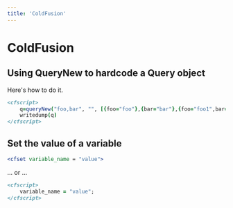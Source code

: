 ```yaml
---
title: 'ColdFusion'
---
```


# ColdFusion

## Using QueryNew to hardcode a Query object

Here's how to do it.

```cfml
<cfscript>
    q=queryNew("foo,bar", "", [{foo="foo"},{bar="bar"},{foo="foo1",bar="bar1"}])
    writedump(q)
</cfscript>
```

## Set the value of a variable

```cfml
<cfset variable_name = "value">
```

... or ...

```cfml
<cfscript>
    variable_name = "value";
</cfscript>
```

